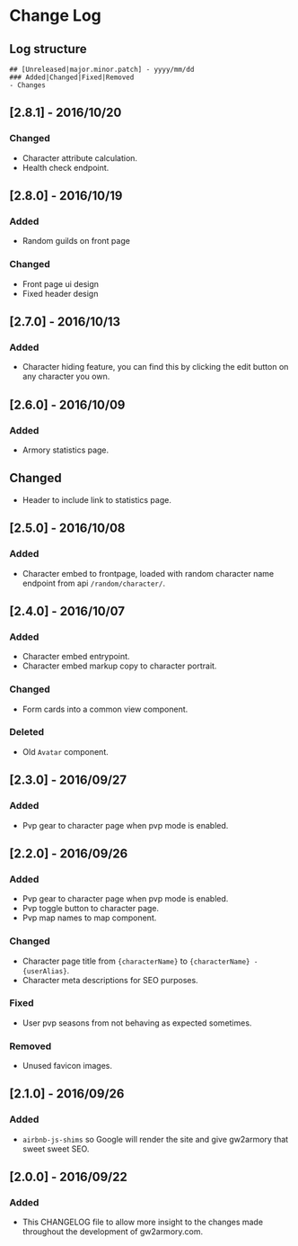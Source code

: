 # Change Log

## Log structure

```
## [Unreleased|major.minor.patch] - yyyy/mm/dd
### Added|Changed|Fixed|Removed
- Changes
```

## [2.8.1] - 2016/10/20
### Changed
- Character attribute calculation.
- Health check endpoint.

## [2.8.0] - 2016/10/19
### Added
- Random guilds on front page

### Changed
- Front page ui design
- Fixed header design

## [2.7.0] - 2016/10/13
### Added
- Character hiding feature, you can find this by clicking the edit button on any character you own.

## [2.6.0] - 2016/10/09
### Added
- Armory statistics page.

## Changed
- Header to include link to statistics page.

## [2.5.0] - 2016/10/08
### Added
- Character embed to frontpage, loaded with random character name endpoint from api `/random/character/`.

## [2.4.0] - 2016/10/07
### Added
- Character embed entrypoint.
- Character embed markup copy to character portrait.

### Changed
- Form cards into a common view component.

### Deleted
- Old `Avatar` component.

## [2.3.0] - 2016/09/27
### Added
- Pvp gear to character page when pvp mode is enabled.

## [2.2.0] - 2016/09/26
### Added
- Pvp gear to character page when pvp mode is enabled.
- Pvp toggle button to character page.
- Pvp map names to map component.

### Changed
- Character page title from `{characterName}` to `{characterName} - {userAlias}`.
- Character meta descriptions for SEO purposes.

### Fixed
- User pvp seasons from not behaving as expected sometimes.

### Removed
- Unused favicon images.

## [2.1.0] - 2016/09/26
### Added
- `airbnb-js-shims` so Google will render the site and give gw2armory that sweet sweet SEO.

## [2.0.0] - 2016/09/22
### Added
- This CHANGELOG file to allow more insight to the changes made throughout the development of gw2armory.com.
